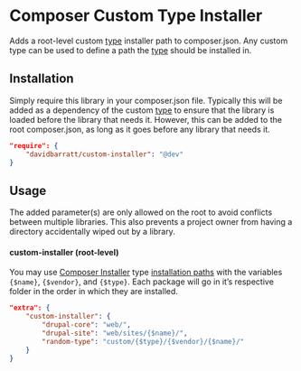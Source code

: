 Composer Custom Type Installer
==============================
Adds a root-level custom [type](https://getcomposer.org/doc/04-schema.md#type) installer path to composer.json. Any custom type can be used to define a path the [type](https://getcomposer.org/doc/04-schema.md#type) should be installed in.

## Installation
Simply require this library in your composer.json file. Typically this will be added as a dependency of the custom [type](https://getcomposer.org/doc/04-schema.md#type) to ensure that the library is loaded before the library that needs it. However, this can be added to the root composer.json, as long as it goes before any library that needs it.
```json
"require": {
    "davidbarratt/custom-installer": "@dev"
}
```

## Usage
The added parameter(s) are only allowed on the root to avoid conflicts between multiple libraries. This also prevents a project owner from having a directory accidentally wiped out by a library.

#### custom-installer (root-level)
You may use [Composer Installer](https://github.com/composer/installers) type [installation paths](https://github.com/composer/installers#custom-install-paths) with the variables `{$name}`, `{$vendor}`, and `{$type}`. Each package will go in it’s respective folder in the order in which they are installed.

```json
"extra": {
    "custom-installer": {
        "drupal-core": "web/",
        "drupal-site": "web/sites/{$name}/",
        "random-type": "custom/{$type}/{$vendor}/{$name}/"
    }
}
```
